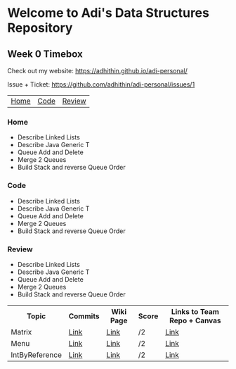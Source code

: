 # Welcome to Adi's Data Structures Repository 
## Week 0 Timebox 

Check out my website: 
https://adhithin.github.io/adi-personal/

Issue + Ticket: https://github.com/adhithin/adi-personal/issues/1

<table>
     <tr>
         <td><a href=".">Home</a></td>
         <td><a href="code">Code</a></td>
         <td><a href="review">Review</a></td>
     </tr>
 </table>
 
  <h3 id="."> Home </h3>
<ul>
  <li>Describe Linked Lists</li>
  <li>Describe Java Generic T</li>
  <li>Queue Add and Delete</li>
  <li>Merge 2 Queues</li>
  <li>Build Stack and reverse Queue Order</li>
</ul>

 
  <h3 id="code"> Code </h3>
<ul>
  <li>Describe Linked Lists</li>
  <li>Describe Java Generic T</li>
  <li>Queue Add and Delete</li>
  <li>Merge 2 Queues</li>
  <li>Build Stack and reverse Queue Order</li>
</ul>

 
 <h3 id="#review"> Review </h3>
<ul>
  <li>Describe Linked Lists</li>
  <li>Describe Java Generic T</li>
  <li>Queue Add and Delete</li>
  <li>Merge 2 Queues</li>
  <li>Build Stack and reverse Queue Order</li>
</ul>


<table>
  <tr>
    <th> Topic  </th>
    <th> Commits </th>
    <th> Wiki Page </th>
    <th> Score </th>
    <th> Links to Team Repo + Canvas </th>
  </tr>
  
   <tr>
    <td> Matrix </td>
    <td> <a href="https://github.com/adhithin/adi-personal/commits/main/Matrix.java"> Link </a> </td>
     <td> <a href="https://github.com/adhithin/adi-personal/wiki/Week-1-Challenges"> Link </a> </td>
    <td> /2 </td>
    <td> <a href="https://github.com/adhithin/honeycomb"> Link </a> </td>
  </tr>
  
   <tr>
    <td> Menu </td>
    <td> <a href="https://github.com/adhithin/adi-personal/commits/main/Matrix.java"> Link </a> </td>
    <td> <a href="https://github.com/adhithin/adi-personal/wiki/Week-1-Challenges"> Link </a> </td>
    <td> /2 </td>
    <td> <a href="https://github.com/adhithin/honeycomb"> Link </a> </td>
  </tr>
  
   <tr>
    <td> IntByReference </td>
    <td> <a href="https://github.com/adhithin/adi-personal/commits/main/IntByReference.java"> Link </a> </td>
    <td> <a href="https://github.com/adhithin/adi-personal/wiki/Week-1-Challenges"> Link </a> </td>
    <td> /2 </td>
    <td> <a href="https://github.com/adhithin/honeycomb"> Link </a> </td>
  </tr>
  
  
</table>


